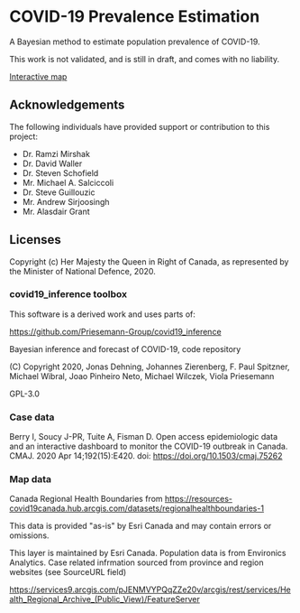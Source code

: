 # COVID-19 Prevalence Estimation

A Bayesian method to estimate population prevalence of COVID-19.

This work is not validated, and is still in draft, and comes with no liability. 

[Interactive map](https://stevenhorn.gitlab.io/covid-prevalence/)

## Acknowledgements

The following individuals have provided support or contribution to this project:

* Dr. Ramzi Mirshak
* Dr. David Waller
* Dr. Steven Schofield
* Mr. Michael A. Salciccoli
* Dr. Steve Guillouzic
* Mr. Andrew Sirjoosingh
* Mr. Alasdair Grant

## Licenses

Copyright (c) Her Majesty the Queen in Right of Canada, as represented by the Minister of National Defence, 2020.

### covid19_inference toolbox

This software is a derived work and uses parts of:

https://github.com/Priesemann-Group/covid19_inference

Bayesian inference and forecast of COVID-19, code repository

(C) Copyright 2020, Jonas Dehning, Johannes Zierenberg, F. Paul Spitzner, Michael Wibral, Joao Pinheiro Neto, Michael Wilczek, Viola Priesemann

GPL-3.0

### Case data

Berry I, Soucy J-PR, Tuite A, Fisman D. Open access epidemiologic data and an interactive dashboard to monitor the COVID-19 outbreak in Canada. CMAJ. 2020 Apr 14;192(15):E420. doi: https://doi.org/10.1503/cmaj.75262

### Map data

Canada Regional Health Boundaries from 
https://resources-covid19canada.hub.arcgis.com/datasets/regionalhealthboundaries-1

This data is provided "as-is" by Esri Canada and may contain errors or omissions.

This layer is maintained by Esri Canada. Population data is from Environics Analytics. Case related infrmation sourced from province and region websites (see SourceURL field)

https://services9.arcgis.com/pJENMVYPQqZZe20v/arcgis/rest/services/Health_Regional_Archive_(Public_View)/FeatureServer
